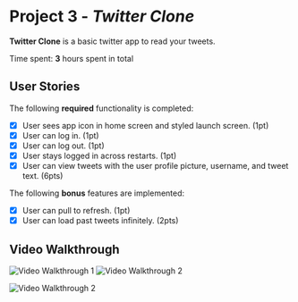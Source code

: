 # Project 3 - *Twitter Clone*

**Twitter Clone** is a basic twitter app to read your tweets.

Time spent: **3** hours spent in total

## User Stories

The following **required** functionality is completed:

- [x] User sees app icon in home screen and styled launch screen. (1pt)
- [x] User can log in. (1pt)
- [x] User can log out. (1pt)
- [x] User stays logged in across restarts. (1pt)
- [x] User can view tweets with the user profile picture, username, and tweet text. (6pts)

The following **bonus** features are implemented:

- [x] User can pull to refresh. (1pt)
- [x] User can load past tweets infinitely. (2pts)

## Video Walkthrough

<img src='https://media.giphy.com/media/ZvahKI2LX6cYZcKkjo/giphy.gif' title='Video Walkthrough 1' width='' alt='Video Walkthrough 1' /> <img src='https://media.giphy.com/media/1xlZNYUvWrt1guUBsX/giphy.gif' title='Video Walkthrough 2' width='' alt='Video Walkthrough 2' />


<img src='https://media.giphy.com/media/2UDB0WY46r63KdCmT7/giphy.gif' title='Video Walkthrough 3' width='' alt='Video Walkthrough 2' />

